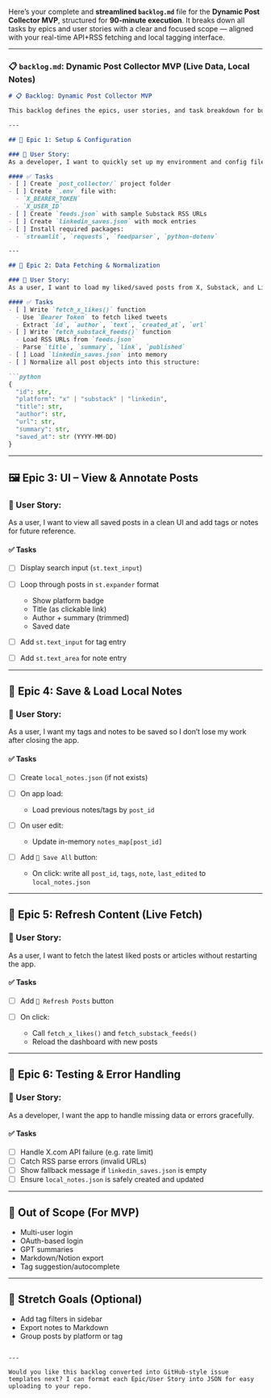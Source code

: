 Here’s your complete and **streamlined `backlog.md`** file for the **Dynamic Post Collector MVP**, structured for **90-minute execution**. It breaks down all tasks by epics and user stories with a clear and focused scope — aligned with your real-time API+RSS fetching and local tagging interface.

---

### 📋 `backlog.md`: Dynamic Post Collector MVP (Live Data, Local Notes)

````markdown
# 📋 Backlog: Dynamic Post Collector MVP

This backlog defines the epics, user stories, and task breakdown for building a local, dynamic app that fetches liked/saved content from X.com, Substack, and LinkedIn — and allows tagging and notes with local persistence.

---

## 🧱 Epic 1: Setup & Configuration

### 🧩 User Story:
As a developer, I want to quickly set up my environment and config files so I can start fetching data.

#### ✅ Tasks
- [ ] Create `post_collector/` project folder
- [ ] Create `.env` file with:
  - `X_BEARER_TOKEN`
  - `X_USER_ID`
- [ ] Create `feeds.json` with sample Substack RSS URLs
- [ ] Create `linkedin_saves.json` with mock entries
- [ ] Install required packages:
  - `streamlit`, `requests`, `feedparser`, `python-dotenv`

---

## 🔌 Epic 2: Data Fetching & Normalization

### 🧩 User Story:
As a user, I want to load my liked/saved posts from X, Substack, and LinkedIn into a single list.

#### ✅ Tasks
- [ ] Write `fetch_x_likes()` function
  - Use `Bearer Token` to fetch liked tweets
  - Extract `id`, `author`, `text`, `created_at`, `url`
- [ ] Write `fetch_substack_feeds()` function
  - Load RSS URLs from `feeds.json`
  - Parse `title`, `summary`, `link`, `published`
- [ ] Load `linkedin_saves.json` into memory
- [ ] Normalize all post objects into this structure:

```python
{
  "id": str,
  "platform": "x" | "substack" | "linkedin",
  "title": str,
  "author": str,
  "url": str,
  "summary": str,
  "saved_at": str (YYYY-MM-DD)
}
````

---

## 🖼 Epic 3: UI – View & Annotate Posts

### 🧩 User Story:

As a user, I want to view all saved posts in a clean UI and add tags or notes for future reference.

#### ✅ Tasks

* [ ] Display search input (`st.text_input`)
* [ ] Loop through posts in `st.expander` format

  * Show platform badge
  * Title (as clickable link)
  * Author + summary (trimmed)
  * Saved date
* [ ] Add `st.text_input` for tag entry
* [ ] Add `st.text_area` for note entry

---

## 💾 Epic 4: Save & Load Local Notes

### 🧩 User Story:

As a user, I want my tags and notes to be saved so I don’t lose my work after closing the app.

#### ✅ Tasks

* [ ] Create `local_notes.json` (if not exists)
* [ ] On app load:

  * Load previous notes/tags by `post_id`
* [ ] On user edit:

  * Update in-memory `notes_map[post_id]`
* [ ] Add `💾 Save All` button:

  * On click: write all `post_id`, `tags`, `note`, `last_edited` to `local_notes.json`

---

## 🔄 Epic 5: Refresh Content (Live Fetch)

### 🧩 User Story:

As a user, I want to fetch the latest liked posts or articles without restarting the app.

#### ✅ Tasks

* [ ] Add `🔁 Refresh Posts` button
* [ ] On click:

  * Call `fetch_x_likes()` and `fetch_substack_feeds()`
  * Reload the dashboard with new posts

---

## 🧪 Epic 6: Testing & Error Handling

### 🧩 User Story:

As a developer, I want the app to handle missing data or errors gracefully.

#### ✅ Tasks

* [ ] Handle X.com API failure (e.g. rate limit)
* [ ] Catch RSS parse errors (invalid URLs)
* [ ] Show fallback message if `linkedin_saves.json` is empty
* [ ] Ensure `local_notes.json` is safely created and updated

---

## 🛑 Out of Scope (For MVP)

* Multi-user login
* OAuth-based login
* GPT summaries
* Markdown/Notion export
* Tag suggestion/autocomplete

---

## 🧠 Stretch Goals (Optional)

* Add tag filters in sidebar
* Export notes to Markdown
* Group posts by platform or tag

```

---

Would you like this backlog converted into GitHub-style issue templates next? I can format each Epic/User Story into JSON for easy uploading to your repo.
```
